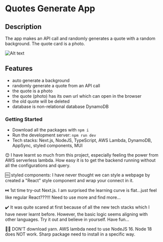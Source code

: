 # Quotes Generate App
## Description
The app makes an API call and randomly generates a quote with a random background. The quote card is a photo.

![Alt text](public/generate_quote.gif)
## Features
- auto generate a background
- randomly generate a quote from an API call
- the quote is a photo
- the quote (photo) has its own url which can open in the browser
- the old quote will be deleted
- database is non-relational database DynamoDB

### Getting Started
- Download all the packages with ```npm i ```
- Run the development server: ```npm run dev ```
- Tech stacks: Next.js, NodeJS, TypeScript, AWS Lambda, DynamoDB, AppSync, styled components, MUI

😊 I have learnt so much from this project, especially feeling the power from AWS serverless lambda. How easy it is to get the backend running without all the configurations and query.

🆒 styled components: I have never thought we can style a webpage by created a "React" style component and wrap your connect in it.

⏭️ 1st time try-out Next.js. I am surprised the learning curve is flat...just feel like regular React???!!! Need to use more and find more...

✔️ It was quite scared at first because of all the new tech stacks which I have never learnt before. However, the basic logic seems aligning with other languages. Try it out and believe in yourself. Have fun...

💁‍♀️ DON'T download yarn. AWS lambda need to use NodeJS 16. Node 18 does NOT work. Sharp package need to install in a specific way.

